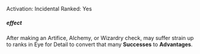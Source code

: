 Activation: Incidental
Ranked: Yes
##### effect
After making an Artifice, Alchemy, or Wizardry
check, may suffer strain up to ranks in Eye for
Detail to convert that many **Successes** to **Advantages**.
